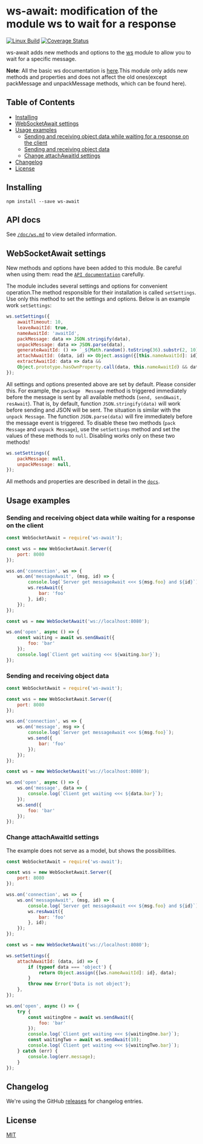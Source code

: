 # ws-await: modification of the module ws to wait for a response

[![Linux Build](https://travis-ci.org/stas-ut21/ws-await.svg?branch=master)](https://travis-ci.org/stas-ut21/ws-await)
[![Coverage Status](https://coveralls.io/repos/github/stas-ut21/ws-await/badge.svg?branch=master)](https://coveralls.io/github/stas-ut21/ws-await?branch=master)

ws-await adds new methods and options to the [ws](https://www.npmjs.com/package/ws) module to allow you to wait for a 
specific message.

**Note**: All the basic ws documentation is [here](https://www.npmjs.com/package/ws).This module only adds new methods and properties and does not affect 
the old ones(except packMessage and unpackMessage methods, which can be found here).

## Table of Contents

* [Installing](#installing)
* [WebSocketAwait settings](#websocketawait-settings)
* [Usage examples](#usage-examples)
  + [Sending and receiving object data while waiting for a response on the client](#sending-and-receiving-object-data-while-waiting-for-a-response-on-the-client)
  + [Sending and receiving object data](#sending-and-receiving-object-data)
  + [Сhange attachAwaitId settings](#сhange-attachawaitid-settings)
* [Changelog](#changelog)
* [License](#license)

## Installing

```
npm install --save ws-await
```

## API docs

See [`/doc/ws.md`](./doc/wsAwait.md) to view detailed information.

## WebSocketAwait settings

New methods and options have been added to this module. Be careful when using them: read the
 [`API documentation`](./doc/wsAwait.md) carefully.

The module includes several settings and options for convenient operation.The method responsible for their installation
 is called `setSettings`. Use only this method to set the settings and options. Below is an example work `setSettings`:
 
```js
ws.setSettings({
    awaitTimeout: 10,
    leaveAwaitId: true,
    nameAwaitId: 'awaitId',
    packMessage: data => JSON.stringify(data),
    unpackMessage: data => JSON.parse(data),
    generateAwaitId: () => `_${Math.random().toString(36).substr(2, 10)}`,
    attachAwaitId: (data, id) => Object.assign({[this.nameAwaitId]: id}, data),
    extractAwaitId: data => data &&
    Object.prototype.hasOwnProperty.call(data, this.nameAwaitId) && data[this.nameAwaitId],
});
```

All settings and options presented above are set by default. Please consider this. For example, the `package 
Message` method is triggered immediately before the message is sent by all available 
methods (`send, sendAwait, resAwait`). That is, by default, function `JSON.stringify(data)` will work before sending 
and JSON will be sent. The situation is similar with the `unpack Message`. The function `JSON.parse(data)` will fire 
immediately before the message event is triggered. To disable these two methods (`pack Message` and `unpack Message`),
use the `setSettings` method and set the values of these methods to `null`. Disabling works only on these two methods!

```js
ws.setSettings({
    packMessage: null,
    unpackMessage: null,
});
```

All methods and properties are described in detail in the [`docs`](./doc/wsAwait.md).

## Usage examples

### Sending and receiving object data while waiting for a response on the client 

```js
const WebSocketAwait = require('ws-await');

const wss = new WebSocketAwait.Server({
    port: 8080
});

wss.on('connection', ws => {
    ws.on('messageAwait', (msg, id) => {
        console.log(`Server get messageAwait <<< ${msg.foo} and ${id}`);
        ws.resAwait({
            bar: 'foo'
        }, id);
    });
});

const ws = new WebSocketAwait('ws://localhost:8080');

ws.on('open', async () => {
    const waiting = await ws.sendAwait({
        foo: 'bar'
    });
    console.log(`Client get waiting <<< ${waiting.bar}`);
});
```

### Sending and receiving object data

```js
const WebSocketAwait = require('ws-await');

const wss = new WebSocketAwait.Server({
    port: 8080
});

wss.on('connection', ws => {
    ws.on('message', msg => {
        console.log(`Server get messageAwait <<< ${msg.foo}`);
        ws.send({
            bar: 'foo'
        });
    });
});

const ws = new WebSocketAwait('ws://localhost:8080');

ws.on('open', async () => {
    ws.on('message', data => {
        console.log(`Client get waiting <<< ${data.bar}`);
    });
    ws.send({
        foo: 'bar'
    });
});
```

### Сhange attachAwaitId settings

The example does not serve as a model, but shows the possibilities.

```js
const WebSocketAwait = require('ws-await');

const wss = new WebSocketAwait.Server({
    port: 8080
});

wss.on('connection', ws => {
    ws.on('messageAwait', (msg, id) => {
        console.log(`Server get messageAwait <<< ${msg.foo} and ${id}`);
        ws.resAwait({
            bar: 'foo'
        }, id);
    });
});

const ws = new WebSocketAwait('ws://localhost:8080');

ws.setSettings({
    attachAwaitId: (data, id) => {
        if (typeof data === 'object') {
            return Object.assign({[ws.nameAwaitId]: id}, data);
        }
        throw new Error('Data is not object');
    },
});

ws.on('open', async () => {
    try {
        const waitingOne = await ws.sendAwait({
            foo: 'bar'
        });
        console.log(`Client get waiting <<< ${waitingOne.bar}`);
        const waitingTwo = await ws.sendAwait(10);
        console.log(`Client get waiting <<< ${waitingTwo.bar}`);
    } catch (err) {
        console.log(err.message);
    }
});
```

## Changelog

We're using the GitHub [releases](https://github.com/stas-ut21/ws-await/releases) for changelog entries.

## License

[MIT](LICENSE)
